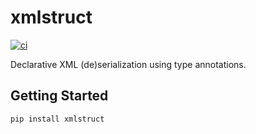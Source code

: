 # xmlstruct

[![ci](https://github.com/flxbe/xmlstruct/actions/workflows/ci.yml/badge.svg)](https://github.com/flxbe/xmlstruct/actions/workflows/ci.yml)
<!-- [![pypi](https://img.shields.io/pypi/v/xmlstruct)](https://pypi.org/project/xmlstruct/) -->
<!-- [![python](https://img.shields.io/pypi/pyversions/xmlstruct)](https://img.shields.io/pypi/pyversions/xmlstruct) -->

<!-- start elevator-pitch -->

Declarative XML (de)serialization using type annotations.

<!-- end elevator-pitch -->

## Getting Started

<!-- start quickstart -->

```bash
pip install xmlstruct
```
